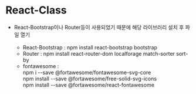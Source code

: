 # React-Class

* React-Bootstrap이나 Router등이 사용되었기 때문에 해당 라이브러리 설치 후 파일 열기 </br></br>
  - React-Bootstrap : npm install react-bootstrap bootstrap
  - Router : npm install react-router-dom localforage match-sorter sort-by
  - fontawesome : </br>
    npm i --save @fortawesome/fontawesome-svg-core </br>
    npm install --save @fortawesome/free-solid-svg-icons </br>
    npm install --save @fortawesome/react-fontawesome </br>
